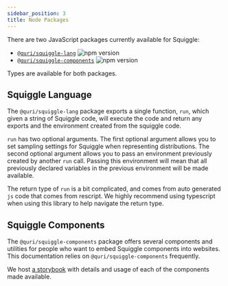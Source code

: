 ```yaml
---
sidebar_position: 3
title: Node Packages
---
```


There are two JavaScript packages currently available for Squiggle:

- [`@quri/squiggle-lang`](https://www.npmjs.com/package/@quri/squiggle-lang) ![npm version](https://badge.fury.io/js/@quri%2Fsquiggle-lang.svg)
- [`@quri/squiggle-components`](https://www.npmjs.com/package/@quri/squiggle-components) ![npm version](https://badge.fury.io/js/@quri%2Fsquiggle-components.svg)

Types are available for both packages.

## Squiggle Language

The `@quri/squiggle-lang` package exports a single function, `run`, which given
a string of Squiggle code, will execute the code and return any exports and the
environment created from the squiggle code.

`run` has two optional arguments. The first optional argument allows you to set
sampling settings for Squiggle when representing distributions. The second optional
argument allows you to pass an environment previously created by another `run`
call. Passing this environment will mean that all previously declared variables
in the previous environment will be made available.

The return type of `run` is a bit complicated, and comes from auto generated `js`
code that comes from rescript. We highly recommend using typescript when using
this library to help navigate the return type.

## Squiggle Components

The `@quri/squiggle-components` package offers several components and utilities
for people who want to embed Squiggle components into websites. This documentation
relies on `@quri/squiggle-components` frequently.

We host [a storybook](https://squiggle-components.netlify.app/) with details
and usage of each of the components made available.
